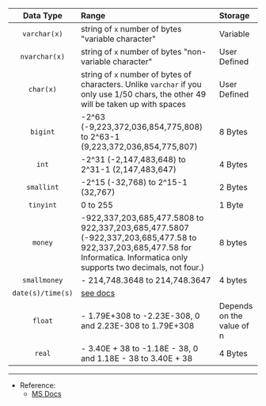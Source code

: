 

|     Data Type     | Range                                                                                                                                                                        | Storage                   |
|:-----------------:|:-----------------------------------------------------------------------------------------------------------------------------------------------------------------------------|:--------------------------|
|   `varchar(x)`    | string of `x` number of bytes "variable character"                                                                                                                           | Variable                  |
|   `nvarchar(x)`   | string of `x` number of bytes "non-variable character"                                                                                                                       | User Defined              |
|     `char(x)`     | string of `x` number of bytes of characters. Unlike `varchar` if you only use 1/50 chars, the other 49 will be taken up with spaces                                          | User Defined              |
|     `bigint`      | -2^63 (-9,223,372,036,854,775,808) to 2^63-1 (9,223,372,036,854,775,807)                                                                                                     | 8 Bytes                   |
|       `int`       | -2^31 (-2,147,483,648) to 2^31-1 (2,147,483,647)                                                                                                                             | 4 Bytes                   |
|    `smallint`     | -2^15 (-32,768) to 2^15-1 (32,767)                                                                                                                                           | 2 Bytes                   |
|     `tinyint`     | 0 to 255                                                                                                                                                                     | 1 Byte                    |
|      `money`      | -922,337,203,685,477.5808 to 922,337,203,685,477.5807 (-922,337,203,685,477.58 to 922,337,203,685,477.58 for Informatica. Informatica only supports two decimals, not four.) | 8 bytes                   |
|   `smallmoney`    | - 214,748.3648 to 214,748.3647                                                                                                                                               | 4 bytes                   |
| `date(s)/time(s)` | [see docs](https://docs.microsoft.com/en-us/sql/t-sql/data-types/date-transact-sql?view=sql-server-ver15)                                                                    |                           |
|      `float`      | - 1.79E+308 to -2.23E-308, 0 and 2.23E-308 to 1.79E+308                                                                                                                      | Depends on the value of n |
|      `real`       | - 3.40E + 38 to -1.18E - 38, 0 and 1.18E - 38 to 3.40E + 38                                                                                                                  | 4 Bytes                   |

---

- Reference:
  - [MS Docs](https://docs.microsoft.com/en-us/sql/t-sql/data-types/data-types-transact-sql?view=sql-server-ver15)
